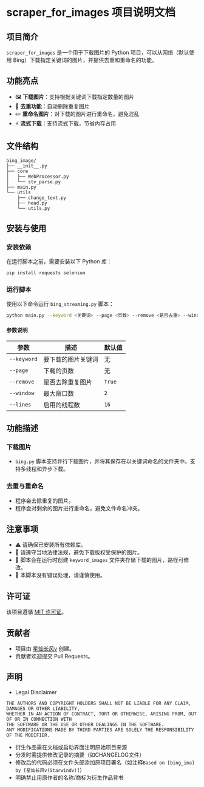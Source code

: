 # scraper_for_images 项目说明文档

## 项目简介

`scraper_for_images` 是一个用于下载图片的 Python 项目，可以从网络（默认使用 Bing）下载指定关键词的图片，并提供去重和重命名的功能。

## 功能亮点

- 🖼️ **下载图片**：支持根据关键词下载指定数量的图片
- 🧹 **去重功能**：自动删除重复图片
- ✏️ **重命名图片**：对下载的图片进行重命名，避免混乱
- ⚡ **流式下载**：支持流式下载，节省内存占用

## 文件结构

```
bing_image/
├── __init__.py
├── core
│   ├── WebProcessor.py
│   └── stv_parse.py
├── main.py
└── utils
    ├── change_text.py
    ├── head.py
    └── utils.py
```

## 安装与使用

### 安装依赖

在运行脚本之前，需要安装以下 Python 库：

```bash
pip install requests selenium
```

### 运行脚本

使用以下命令运行 `bing_streaming.py` 脚本：

```bash
python main.py --keyword <关键词> --page <页数> --remove <是否去重> --window <窗口数量> --lines <线程数量>
```

#### 参数说明

| 参数        | 描述                      | 默认值     |
| ----------- | ------------------------- | ---------- |
| `--keyword` | 要下载的图片关键词        | 无         |
| `--page`    | 下载的页数                | 无         |
| `--remove`  | 是否去除重复图片          | `True`     |
| `--window`  | 最大窗口数                | `2`        |
| `--lines`   | 启用的线程数              | `16`       |

## 功能描述

### 下载图片

- `bing.py` 脚本支持并行下载图片，并将其保存在以关键词命名的文件夹中。支持多线程和异步下载。

### 去重与重命名

- 程序会去除重复的图片。
- 程序会对剩余的图片进行重命名，避免文件命名冲突。

## 注意事项

- ⚠️ 请确保已安装所有依赖库。
- 📜 请遵守当地法律法规，避免下载版权受保护的图片。
- 🧳 脚本会在运行时创建 `keyword_images` 文件夹存储下载的图片，路径可修改。
- 🚫 本脚本没有错误处理，请谨慎使用。

## 许可证

该项目遵循 [MIT 许可证](./LICENSE)。

## 贡献者

- 项目由 [星灿长风v](https://github.com/StarWindv) 创建。
- 贡献者欢迎提交 Pull Requests。

## 声明

- Legal Disclaimer
```
THE AUTHORS AND COPYRIGHT HOLDERS SHALL NOT BE LIABLE FOR ANY CLAIM, DAMAGES OR OTHER LIABILITY, 
WHETHER IN AN ACTION OF CONTRACT, TORT OR OTHERWISE, ARISING FROM, OUT OF OR IN CONNECTION WITH 
THE SOFTWARE OR THE USE OR OTHER DEALINGS IN THE SOFTWARE. 
ANY MODIFICATIONS MADE BY THIRD PARTIES ARE SOLELY THE RESPONSIBILITY OF THE MODIFIER.
```

- 衍生作品需在文档或启动界面注明原始项目来源
- 分发时需提供修改记录的摘要（如CHANGELOG文件）
- 修改后的代码必须在文件头部添加原项目署名（如注释`Based on [bing_ima] by [星灿长风v(Starwindv)]`）
- 明确禁止用原作者的名称/商标为衍生作品背书
